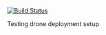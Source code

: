 [![Build Status](https://drone.alokrao.com/api/badges/arca1n/test-deployment/status.svg)](https://drone.alokrao.com/arca1n/test-deployment)

Testing drone deployment setup